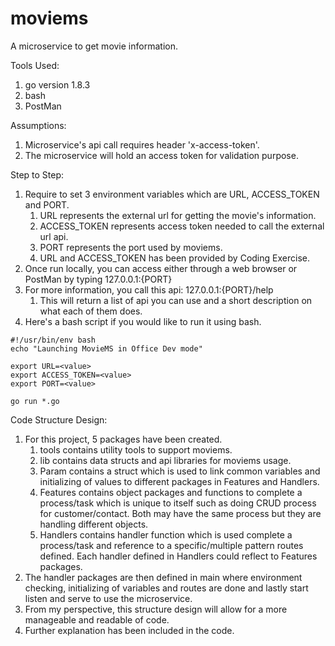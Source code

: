 # moviems
A microservice to get movie information.

Tools Used:

   1) go version 1.8.3
   2) bash
   2) PostMan
    
Assumptions:
    
   1) Microservice's api call requires header 'x-access-token'.
   2) The microservice will hold an access token for validation purpose.
   
Step to Step:
   1) Require to set 3 environment variables which are URL, ACCESS_TOKEN and PORT.
      1) URL represents the external url for getting the movie's information.
      2) ACCESS_TOKEN represents access token needed to call the external url api.
      3) PORT represents the port used by moviems.
      4) URL and ACCESS_TOKEN has been provided by Coding Exercise.
   2) Once run locally, you can access either through a web browser or PostMan by typing 
   127.0.0.1:{PORT}
   3) For more information, you call this api: 127.0.0.1:{PORT}/help
      1) This will return a list of api you can use and a short description on what 
      each of them does.
   4) Here's a bash script if you would like to run it using bash.
   
    #!/usr/bin/env bash
    echo "Launching MovieMS in Office Dev mode"
    
    export URL=<value>
    export ACCESS_TOKEN=<value>
    export PORT=<value>
    
    go run *.go
    
Code Structure Design:
   1) For this project, 5 packages have been created.
      1) tools contains utility tools to support moviems.
      2) lib contains data structs and api libraries for moviems usage.
      3) Param contains a struct which is used to link common variables and initializing of values
      to different packages in Features and Handlers.
      4) Features contains object packages and functions to complete a process/task which is unique 
      to itself such as doing CRUD process for customer/contact. Both may have the same process but 
      they are handling different objects.
      5) Handlers contains handler function which is used complete a process/task and reference
      to a specific/multiple pattern routes defined. Each handler defined in Handlers could reflect
	  to Features packages.
   2) The handler packages are then defined in main where environment checking, initializing of 
   variables and routes are done and lastly start listen and serve to use the microservice.
   3) From my perspective, this structure design will allow for a more manageable and 
   readable of code.
   4) Further explanation has been included in the code. 